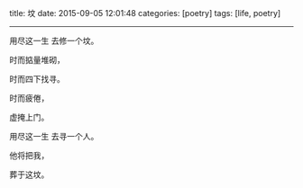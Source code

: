 title: 坟
date: 2015-09-05 12:01:48
categories: [poetry]
tags: [life, poetry]

---

用尽这一生 去修一个坟。

时而掂量堆砌，

时而四下找寻。

时而疲倦，

虚掩上门。

用尽这一生 去寻一个人。

他将把我， 

葬于这坟。